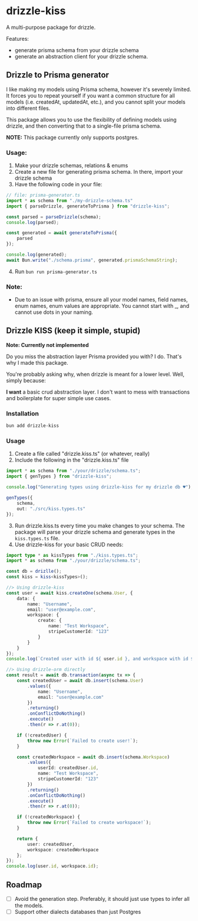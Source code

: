 # drizzle-kiss

A multi-purpose package for drizzle.

Features:

* generate prisma schema from your drizzle schema
* generate an abstraction client for your drizzle schema.

## Drizzle to Prisma generator

I like making my models using Prisma schema, however it's severely limited. It forces you to repeat yourself if you want
a common structure for all models (i.e. createdAt, updatedAt, etc.), and you cannot split your models into different
files.

This package allows you to use the flexibility of defining models using drizzle, and then converting that to a
single-file
prisma schema.

**NOTE:** This package currently only supports postgres.

### Usage:

1. Make your drizzle schemas, relations & enums
2. Create a new file for generating prisma schema. In there, import your drizzle schema
3. Have the following code in your file:

```typescript
// file: prisma-generator.ts
import * as schema from "./my-drizzle-schema.ts"
import { parseDrizzle, generateToPrisma } from "drizzle-kiss";

const parsed = parseDrizzle(schema);
console.log(parsed);

const generated = await generateToPrisma({
    parsed
});

console.log(generated);
await Bun.write("./schema.prisma", generated.prismaSchemaString);
```

4. Run `bun run prisma-generator.ts`

### Note:
* Due to an issue with prisma, ensure all your model names, field names, enum names, enum values are appropriate. You cannot start with _, and cannot use dots in your naming.

## Drizzle KISS (keep it simple, stupid)

**Note: Currently not implemented**

Do you miss the abstraction layer Prisma provided you with? I do. That's why I made this package.

You're probably asking why, when drizzle is meant for a lower level. Well, simply because:

**I want** a basic crud abstraction layer. I don't want to mess with transactions and boilerplate for super simple use
cases.

### Installation

```bash
bun add drizzle-kiss
```

### Usage

1. Create a file called "drizzle.kiss.ts" (or whatever, really)
2. Include the following in the "drizzle.kiss.ts" file

```typescript
import * as schema from "./your/drizzle/schema.ts";
import { genTypes } from "drizzle-kiss";

console.log("Generating types using drizzle-kiss for my drizzle db ♥");

genTypes({
    schema,
    out: "./src/kiss.types.ts"
});
```

3. Run drizzle.kiss.ts every time you make changes to your schema. The package will parse your drizzle schema and
   generate types in the `kiss.types.ts` file.
4. Use drizzle-kiss for your basic CRUD needs:

```typescript
import type * as kissTypes from "./kiss.types.ts";
import * as schema from "./your/drizzle/schema.ts";

const db = drizlle();
const kiss = kiss<kissTypes>();

//> Using drizzle-kiss
const user = await kiss.createOne(schema.User, {
    data: {
        name: "Username",
        email: "user@example.com",
        workspace: {
            create: {
                name: "Test Workspace",
                stripeCustomerId: "123"
            }
        }
    }
});
console.log(`Created user with id ${ user.id }, and workspace with id ${ user.workspace.id }`);

//> Using drizzle-orm directly
const result = await db.transaction(async tx => {
    const createdUser = await db.insert(schema.User)
        .values({
            name: "Username",
            email: "user@example.com"
        })
        .returning()
        .onConflictDoNothing()
        .execute()
        .then(r => r.at(0));

    if (!createdUser) {
        throw new Error(`Failed to create user!`);
    }

    const createdWorkspace = await db.insert(schema.Workspace)
        .values({
            userId: createdUser.id,
            name: "Test Workspace",
            stripeCustomerId: "123"
        })
        .returning()
        .onConflictDoNothing()
        .execute()
        .then(r => r.at(0));

    if (!createdWorkspace) {
        throw new Error(`Failed to create workspace!`);
    }

    return {
        user: createdUser,
        workspace: createdWorkspace
    };
});
console.log(user.id, workspace.id);
```

## Roadmap

- [ ] Avoid the generation step. Preferably, it should just use types to infer all the models.
- [ ] Support other dialects databases than just Postgres
